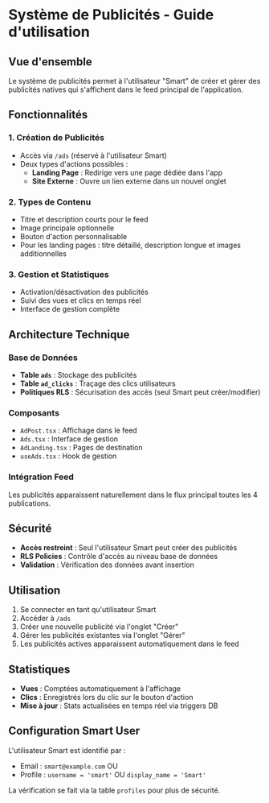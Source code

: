 # Système de Publicités - Guide d'utilisation

## Vue d'ensemble

Le système de publicités permet à l'utilisateur "Smart" de créer et gérer des publicités natives qui s'affichent dans le feed principal de l'application.

## Fonctionnalités

### 1. Création de Publicités
- Accès via `/ads` (réservé à l'utilisateur Smart)
- Deux types d'actions possibles :
  - **Landing Page** : Redirige vers une page dédiée dans l'app
  - **Site Externe** : Ouvre un lien externe dans un nouvel onglet

### 2. Types de Contenu
- Titre et description courts pour le feed
- Image principale optionnelle
- Bouton d'action personnalisable
- Pour les landing pages : titre détaillé, description longue et images additionnelles

### 3. Gestion et Statistiques
- Activation/désactivation des publicités
- Suivi des vues et clics en temps réel
- Interface de gestion complète

## Architecture Technique

### Base de Données
- **Table `ads`** : Stockage des publicités
- **Table `ad_clicks`** : Traçage des clics utilisateurs
- **Politiques RLS** : Sécurisation des accès (seul Smart peut créer/modifier)

### Composants
- `AdPost.tsx` : Affichage dans le feed
- `Ads.tsx` : Interface de gestion
- `AdLanding.tsx` : Pages de destination
- `useAds.tsx` : Hook de gestion

### Intégration Feed
Les publicités apparaissent naturellement dans le flux principal toutes les 4 publications.

## Sécurité

- **Accès restreint** : Seul l'utilisateur Smart peut créer des publicités
- **RLS Policies** : Contrôle d'accès au niveau base de données
- **Validation** : Vérification des données avant insertion

## Utilisation

1. Se connecter en tant qu'utilisateur Smart
2. Accéder à `/ads`
3. Créer une nouvelle publicité via l'onglet "Créer"
4. Gérer les publicités existantes via l'onglet "Gérer"
5. Les publicités actives apparaissent automatiquement dans le feed

## Statistiques

- **Vues** : Comptées automatiquement à l'affichage
- **Clics** : Enregistrés lors du clic sur le bouton d'action
- **Mise à jour** : Stats actualisées en temps réel via triggers DB

## Configuration Smart User

L'utilisateur Smart est identifié par :
- Email : `smart@example.com` OU
- Profile : `username = 'smart'` OU `display_name = 'Smart'`

La vérification se fait via la table `profiles` pour plus de sécurité.